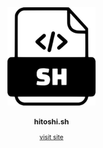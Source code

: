 <div align="center">
  <img src="public/tab_logo.svg" width="200px" />
  <h3>hitoshi.sh</h3>
  <a href="">visit site</a>
</div>
